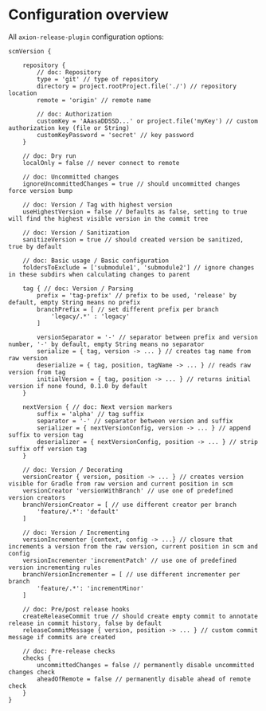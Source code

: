 # Configuration overview

All `axion-release-plugin` configuration options:


    scmVersion {

        repository {
            // doc: Repository
            type = 'git' // type of repository
            directory = project.rootProject.file('./') // repository location
            remote = 'origin' // remote name

            // doc: Authorization
            customKey = 'AAasaDDSSD...' or project.file('myKey') // custom authorization key (file or String)
            customKeyPassword = 'secret' // key password
        }

        // doc: Dry run
        localOnly = false // never connect to remote

        // doc: Uncommitted changes
        ignoreUncommittedChanges = true // should uncommitted changes force version bump

        // doc: Version / Tag with highest version
        useHighestVersion = false // Defaults as false, setting to true will find the highest visible version in the commit tree

        // doc: Version / Sanitization
        sanitizeVersion = true // should created version be sanitized, true by default

        // doc: Basic usage / Basic configuration
        foldersToExclude = ['submodule1', 'submodule2'] // ignore changes in these subdirs when calculating changes to parent

        tag { // doc: Version / Parsing
            prefix = 'tag-prefix' // prefix to be used, 'release' by default, empty String means no prefix
            branchPrefix = [ // set different prefix per branch
                'legacy/.*' : 'legacy'
            ]

            versionSeparator = '-' // separator between prefix and version number, '-' by default, empty String means no separator
            serialize = { tag, version -> ... } // creates tag name from raw version
            deserialize = { tag, position, tagName -> ... } // reads raw version from tag
            initialVersion = { tag, position -> ... } // returns initial version if none found, 0.1.0 by default
        }

        nextVersion { // doc: Next version markers
            suffix = 'alpha' // tag suffix
            separator = '-' // separator between version and suffix
            serializer = { nextVersionConfig, version -> ... } // append suffix to version tag
            deserializer = { nextVersionConfig, position -> ... } // strip suffix off version tag
        }

        // doc: Version / Decorating
        versionCreator { version, position -> ... } // creates version visible for Gradle from raw version and current position in scm
        versionCreator 'versionWithBranch' // use one of predefined version creators
        branchVersionCreator = [ // use different creator per branch
            'feature/.*': 'default'
        ]

        // doc: Version / Incrementing
        versionIncrementer {context, config -> ...} // closure that increments a version from the raw version, current position in scm and config
        versionIncrementer 'incrementPatch' // use one of predefined version incrementing rules
        branchVersionIncrementer = [ // use different incrementer per branch
            'feature/.*': 'incrementMinor'
        ]

        // doc: Pre/post release hooks
        createReleaseCommit true // should create empty commit to annotate release in commit history, false by default
        releaseCommitMessage { version, position -> ... } // custom commit message if commits are created

        // doc: Pre-release checks
        checks {
            uncommittedChanges = false // permanently disable uncommitted changes check
            aheadOfRemote = false // permanently disable ahead of remote check
        }
    }
